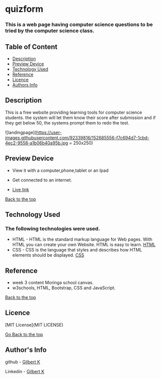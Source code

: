 # quizform

### This is a web page having computer science questions to be tried by the computer science class.

## Table of Content

+ [Description](#description)
+ [Preview Device](#Preview)
+ [Technology Used](#technology-used)
+ [Reference](#reference)
+ [Licence](#licence)
+ [Authors Info](#author-Info)

## Description
<p>This is a free website providing learning tools for computer science students. the system will let them know their score after submission and if they get below 50, the systems prompt them to redo the test.</p>

![landingpage](https://user-images.githubusercontent.com/92339816/152685556-f7c694d7-1cbd-4ec2-9558-a1b06b40a95b.jpg = 250x250)


## Preview Device

* View it with a computer,phone,tablet or an Ipad

* Get connected to an internet.
* [Live link]()

[Back to the top](#quizform)

## Technology Used

### The following technologies were used.
* HTML - HTML is the standard markup language for Web pages. With HTML you can create your own Website. HTML is easy to learn. [HTML](https://www.w3schools.com/html/)
* CSS - CSS is the language that styles and describes how HTML elements should be displayed. [CSS](https://www.w3schools.com/css/)

## Reference
* week 3 content Moringa school canvas.
* w3schools, HTML, Bootstrap, CSS and JavaScript.

[Back to the top](#Project-2)

## Licence
[MIT License](MIT LICENSE)

[Go Back to the top](#Project-2)

## Author's Info
github - [Gilbert K](https://github.com/100jared)

Linkedin - [Gilbert K](https://www.linkedin.com/public-profile/settings)
